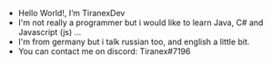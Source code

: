 - Hello World!, I’m TiranexDev
- I'm not really a programmer but i would like to learn Java, C# and Javascript (js) ...
- I'm from germany but i talk russian too, and english a little bit.
- You can contact me on discord: Tiranex#7196
